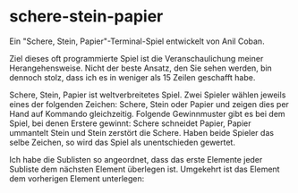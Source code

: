 # schere-stein-papier

Ein "Schere, Stein, Papier"-Terminal-Spiel entwickelt von Anil Coban. 

Ziel dieses oft programmierte Spiel ist die Veranschaulichung meiner Herangehensweise. Nicht der beste Ansatz, den Sie sehen werden, bin dennoch stolz, dass ich es in weniger als 15 Zeilen geschafft habe. 

Schere, Stein, Papier ist weltverbreitetes Spiel. Zwei Spieler wählen jeweils eines der folgenden Zeichen: Schere, Stein oder Papier und zeigen dies per Hand auf Kommando gleichzeitig. Folgende Gewinnmuster gibt es bei dem Spiel, bei denen Erstere gewinnt: Schere schneidet Papier, Papier ummantelt Stein und Stein zerstört die Schere. Haben beide Spieler das selbe Zeichen, so wird das Spiel als unentschieden gewertet.

Ich habe die Sublisten so angeordnet, dass das erste Elemente jeder Subliste dem nächsten Element überlegen ist. Umgekehrt ist das Element dem vorherigen Element unterlegen:


